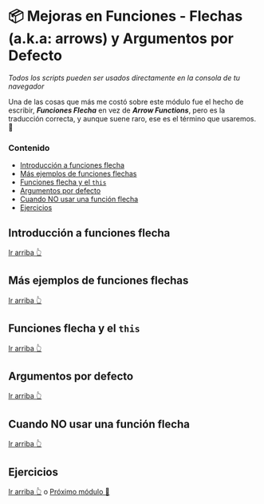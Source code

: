 # 📦 Mejoras en Funciones - Flechas (a.k.a: arrows) y Argumentos por Defecto

_Todos los scripts pueden ser usados directamente en la consola de tu navegador_

Una de las cosas que más me costó sobre este módulo fue el hecho de escribir, ***Funciones Flecha*** en vez de ***Arrow Functions***, pero es la traducción correcta, y aunque suene raro, ese es el término que usaremos. 🙂

### Contenido

- [Introducción a funciones flecha](#introducci%C3%B3n-a-funciones-flecha)
- [Más ejemplos de funciones flechas](#m%C3%A1s-ejemplos-de-funciones-flechas)
- [Funciones flecha y el `this`](#funciones-flecha-y-el-this)
- [Argumentos por defecto](#argumentos-por-defectos)
- [Cuando NO usar una función flecha](#cuando-no-usar-una-funci%C3%B3n-flecha)
- [Ejercicios](#ejercicios)

## Introducción a funciones flecha


[Ir arriba 👆](#contenido)

## Más ejemplos de funciones flechas

[Ir arriba 👆](#contenido)

## Funciones flecha y el `this`

[Ir arriba 👆](#contenido)

## Argumentos por defecto

[Ir arriba 👆](#contenido)

## Cuando NO usar una función flecha

[Ir arriba 👆](#contenido)

## Ejercicios 

[Ir arriba 👆](#contenido) o  [Próximo módulo 🚀](/modulos/modulo-03.md)
